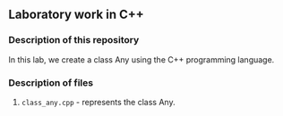 ## Laboratory work in C++
### Description of this repository
In this lab, we create a class Any using the C++ programming language.
### Description of files
1. `class_any.cpp` - represents the class Any.
